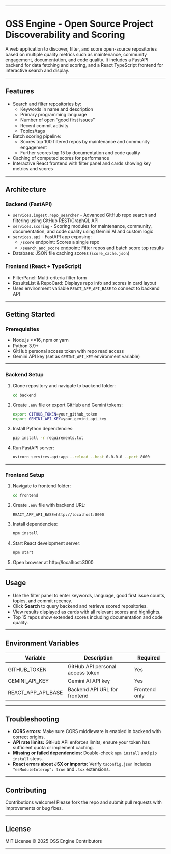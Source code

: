 ***

# OSS Engine - Open Source Project Discoverability and Scoring

A web application to discover, filter, and score open-source repositories based on multiple quality metrics such as maintenance, community engagement, documentation, and code quality. It includes a FastAPI backend for data fetching and scoring, and a React TypeScript frontend for interactive search and display.

***

## Features

- Search and filter repositories by:
  - Keywords in name and description
  - Primary programming language
  - Number of open “good first issues”
  - Recent commit activity
  - Topics/tags
- Batch scoring pipeline:
  - Scores top 100 filtered repos by maintenance and community engagement
  - Further scores top 15 by documentation and code quality
- Caching of computed scores for performance
- Interactive React frontend with filter panel and cards showing key metrics and scores

***

## Architecture

### Backend (FastAPI)

- `services.ingest.repo_searcher` - Advanced GitHub repo search and filtering using GitHub REST/GraphQL API
- `services.scoring` - Scoring modules for maintenance, community, documentation, and code quality using Gemini AI and custom logic
- `services.api` - FastAPI app exposing:
  - `/score` endpoint: Scores a single repo
  - `/search_and_score` endpoint: Filter repos and batch score top results
- Database: JSON file caching scores (`score_cache.json`)

### Frontend (React + TypeScript)

- FilterPanel: Multi-criteria filter form
- ResultsList & RepoCard: Displays repo info and scores in card layout
- Uses environment variable `REACT_APP_API_BASE` to connect to backend API

***

## Getting Started

### Prerequisites

- Node.js >=16, npm or yarn
- Python 3.9+
- GitHub personal access token with repo read access
- Gemini API key (set as `GEMINI_API_KEY` environment variable)

***

### Backend Setup

1. Clone repository and navigate to backend folder:

   ```bash
   cd backend
   ```

2. Create `.env` file or export GitHub and Gemini tokens:

   ```bash
   export GITHUB_TOKEN=your_github_token
   export GEMINI_API_KEY=your_gemini_api_key
   ```

3. Install Python dependencies:

   ```bash
   pip install -r requirements.txt
   ```

4. Run FastAPI server:

   ```bash
   uvicorn services.api:app --reload --host 0.0.0.0 --port 8000
   ```

***

### Frontend Setup

1. Navigate to frontend folder:

   ```bash
   cd frontend
   ```

2. Create `.env` file with backend URL:

   ```
   REACT_APP_API_BASE=http://localhost:8000
   ```

3. Install dependencies:

   ```bash
   npm install
   ```

4. Start React development server:

   ```bash
   npm start
   ```

5. Open browser at http://localhost:3000

***

## Usage

- Use the filter panel to enter keywords, language, good first issue counts, topics, and commit recency.
- Click **Search** to query backend and retrieve scored repositories.
- View results displayed as cards with all relevant scores and highlights.
- Top 15 repos show extended scores including documentation and code quality.

***

## Environment Variables

| Variable        | Description                       | Required  |
|-----------------|---------------------------------|-----------|
| GITHUB_TOKEN    | GitHub API personal access token| Yes       |
| GEMINI_API_KEY  | Gemini AI API key                | Yes       |
| REACT_APP_API_BASE | Backend API URL for frontend  | Frontend only |

***

## Troubleshooting

- **CORS errors:** Make sure CORS middleware is enabled in backend with correct origins.
- **API rate limits:** GitHub API enforces limits; ensure your token has sufficient quota or implement caching.
- **Missing or failed dependencies:** Double-check `npm install` and `pip install` steps.
- **React errors about JSX or imports:** Verify `tsconfig.json` includes `"esModuleInterop": true` and `.tsx` extensions.

***

## Contributing

Contributions welcome! Please fork the repo and submit pull requests with improvements or bug fixes.

***

## License

MIT License © 2025 OSS Engine Contributors

***
